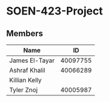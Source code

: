 # SOEN-423-Project

## Members

| Name           	| ID       	|
|----------------	|----------	|
| James El-Tayar 	| 40097755 	|
| Ashraf Khalil  	| 40066289  |
| Killian Kelly   |          	|
| Tyler Znoj      |40005987   |





